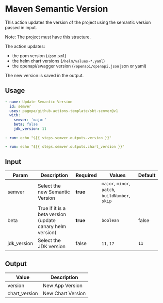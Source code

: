 # Maven Semantic Version

This action updates the version of the project using the semantic version passed in input.

Note: The project must have [this structure](https://github.com/pagopa/template-java-spring-microservice).

The action updates:

- the pom version (`/pom.xml`)
- the helm chart versions (`/helm/values-*.yaml`)
- the openapi/swagger version (`/openapi/openapi.json` json or yaml)

The new version is saved in the output.

## Usage

``` yaml
- name: Update Semantic Version
  id: semver
  uses: pagopa/github-actions-template/sbt-semver@v1
  with:
    semver: 'major'
    beta: false
    jdk_version: 11
      
- run: echo "${{ steps.semver.outputs.version }}"

- run: echo "${{ steps.semver.outputs.chart_version }}"
```

## Input

| Param       | Description                                               | Required | Values                                           | Default |
|-------------|-----------------------------------------------------------|----------|--------------------------------------------------|---------|
| semver      | Select the new Semantic Version                           | **true** | `major`, `minor`, `patch`, `buildNumber`, `skip` |         |
| beta        | True if it is a beta version (update canary helm version) | **true** | `boolean`                                        | false   |
| jdk_version | Select the JDK version                                    | false    | `11`, `17`                                       | `11`    |

## Output

| Value         | Description       |
|---------------|-------------------|
| version       | New App Version   |
| chart_version | New Chart Version |
